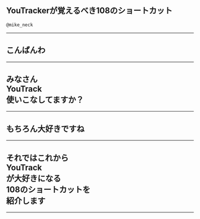 ## YouTrackerが覚えるべき108のショートカット

`@mike_neck`

---

## こんばんわ

---

## みなさん<br/>YouTrack<br/>使いこなしてますか？

---

## もちろん大好きですね

---

## それではこれから<br/>YouTrack<br/>が大好きになる<br/>108のショートカットを<br/>紹介します

---



